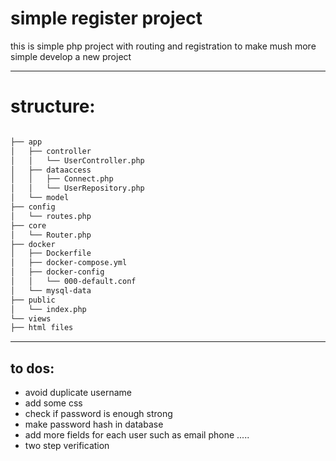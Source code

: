 # simple register project

this is simple php project with routing and registration to make mush more simple develop a new project

-----

# structure:

```md

├── app
│   ├── controller
│   │   └── UserController.php
│   ├── dataaccess
│   │   ├── Connect.php
│   │   └── UserRepository.php
│   └── model
├── config
│   └── routes.php
├── core
│   └── Router.php
├── docker
│   ├── Dockerfile
│   ├── docker-compose.yml
│   ├── docker-config
│   │   └── 000-default.conf
│   └── mysql-data
├── public
│   └── index.php
└── views
├── html files

```
---

## to dos:

- avoid duplicate username
- add some css
- check if password is enough strong
- make password hash in database
- add more fields for each user such as email phone .....
- two step verification


